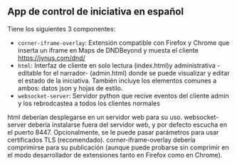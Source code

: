 ## App de control de iniciativa en español

Tiene los siguientes 3 componentes:

* `corner-iframe-overlay`: Extensión compatible con Firefox y Chrome que inserta un iframe en Maps de DNDBeyond y muesta el cliente https://jynus.com/dnd/
* `html`: Interfaz de cliente en solo lectura (index.html)y administrativa -editable for el narrador- (admin.html) donde se puede visualizar y editar el estado de la iniciativa. También incluye los elementos comunes a ambos: datos json y hojas de estilo.
* `websocket-server`: Servidor python que recive eventos del cliente admin y los rebrodcastea a todos los clientes normales


html deberían desplegarse en un servidor web para su uso.
websocket-server debería instalarse fuera del servidor web, y por defecto escucha en el puerto 8447. Opcionalmente, se le puede pasar parámetros para usar certificados TLS (recomendado).
corner-iframe-overlay debería comprimirse para su publicación (aunque puede probarse sin comprimir en el modo desarrollador de extensiones tanto en Firefox como en Chrome).
